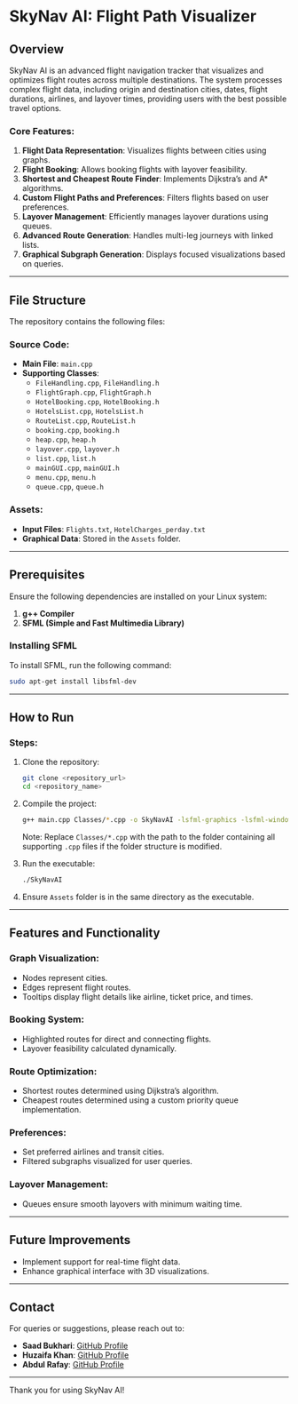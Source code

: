 # SkyNav AI: Flight Path Visualizer

## Overview
SkyNav AI is an advanced flight navigation tracker that visualizes and optimizes flight routes across multiple destinations. The system processes complex flight data, including origin and destination cities, dates, flight durations, airlines, and layover times, providing users with the best possible travel options.

### Core Features:
1. **Flight Data Representation**: Visualizes flights between cities using graphs.
2. **Flight Booking**: Allows booking flights with layover feasibility.
3. **Shortest and Cheapest Route Finder**: Implements Dijkstra’s and A* algorithms.
4. **Custom Flight Paths and Preferences**: Filters flights based on user preferences.
5. **Layover Management**: Efficiently manages layover durations using queues.
6. **Advanced Route Generation**: Handles multi-leg journeys with linked lists.
7. **Graphical Subgraph Generation**: Displays focused visualizations based on queries.

---

## File Structure
The repository contains the following files:

### Source Code:
- **Main File**: `main.cpp`
- **Supporting Classes**:
  - `FileHandling.cpp`, `FileHandling.h`
  - `FlightGraph.cpp`, `FlightGraph.h`
  - `HotelBooking.cpp`, `HotelBooking.h`
  - `HotelsList.cpp`, `HotelsList.h`
  - `RouteList.cpp`, `RouteList.h`
  - `booking.cpp`, `booking.h`
  - `heap.cpp`, `heap.h`
  - `layover.cpp`, `layover.h`
  - `list.cpp`, `list.h`
  - `mainGUI.cpp`, `mainGUI.h`
  - `menu.cpp`, `menu.h`
  - `queue.cpp`, `queue.h`

### Assets:
- **Input Files**: `Flights.txt`, `HotelCharges_perday.txt`
- **Graphical Data**: Stored in the `Assets` folder.

---

## Prerequisites

Ensure the following dependencies are installed on your Linux system:
1. **g++ Compiler**
2. **SFML (Simple and Fast Multimedia Library)**

### Installing SFML
To install SFML, run the following command:
```bash
sudo apt-get install libsfml-dev
```

---

## How to Run

### Steps:
1. Clone the repository:
   ```bash
   git clone <repository_url>
   cd <repository_name>
   ```

2. Compile the project:
   ```bash
   g++ main.cpp Classes/*.cpp -o SkyNavAI -lsfml-graphics -lsfml-window -lsfml-system
   ```
   Note: Replace `Classes/*.cpp` with the path to the folder containing all supporting `.cpp` files if the folder structure is modified.

3. Run the executable:
   ```bash
   ./SkyNavAI
   ```

4. Ensure `Assets` folder is in the same directory as the executable.

---

## Features and Functionality
### Graph Visualization:
- Nodes represent cities.
- Edges represent flight routes.
- Tooltips display flight details like airline, ticket price, and times.

### Booking System:
- Highlighted routes for direct and connecting flights.
- Layover feasibility calculated dynamically.

### Route Optimization:
- Shortest routes determined using Dijkstra’s algorithm.
- Cheapest routes determined using a custom priority queue implementation.

### Preferences:
- Set preferred airlines and transit cities.
- Filtered subgraphs visualized for user queries.

### Layover Management:
- Queues ensure smooth layovers with minimum waiting time.

---

## Future Improvements
- Implement support for real-time flight data.
- Enhance graphical interface with 3D visualizations.

---

## Contact
For queries or suggestions, please reach out to:
- **Saad Bukhari**: [GitHub Profile](https://github.com/saadbukhari00)
- **Huzaifa Khan**: [GitHub Profile](https://github.com/huzzaaaaifa)
- **Abdul Rafay**: [GitHub Profile](https://github.com/abdulrafay1-4)

---

Thank you for using SkyNav AI!

